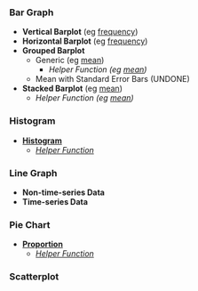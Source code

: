 ### Bar Graph
- **Vertical Barplot** (eg [frequency]([SC]-Descriptive-Analytics/[SC]-Data-Visualisation/[M]-Vertical-Barplot))
- **Horizontal Barplot** (eg [frequency]([SC]-Descriptive-Analytics/[SC]-Data-Visualisation/[M]-Horizontal-Barplot))
- **Grouped Barplot**
    - Generic (eg [mean]([SC]-Descriptive-Analytics/[SC]-Data-Visualisation/[M]-Grouped-Barplot))
      - _Helper Function (eg [mean]([SC]-Descriptive-Analytics/[SC]-Data-Visualisation/[HF]-Grouped-Barplot-&-Frequency-Table))_
    - Mean with Standard Error Bars (UNDONE)
- **Stacked Barplot** (eg [mean]([SC]-Descriptive-Analytics/[SC]-Data-Visualisation/[M]-Stacked-Barplot))
    - _Helper Function (eg [mean]([SC]-Descriptive-Analytics/[SC]-Data-Visualisation/[HF]-Stacked-Barplot-&-Frequency-Table))_
### Histogram
- [**Histogram**]([SC]-Descriptive-Analytics/[SC]-Data-Visualisation/[M]-Histogram-&-Frequency-Table)
  - _[Helper Function]([SC]-Descriptive-Analytics/[SC]-Data-Visualisation/[HF]-Histogram-&-Frequency-Table)_
### Line Graph
- **Non-time-series Data**
- **Time-series Data**
### Pie Chart
  - [**Proportion**]([SC]-Descriptive-Analytics/[SC]-Data-Visualisation/[M]-(Prop)-Pie-Chart)
    - _[Helper Function]([SC]-Descriptive-Analytics/[SC]-Data-Visualisation/[HF]-(Prop)-Pie-Chart-&-Frequency-Table)_
### Scatterplot
